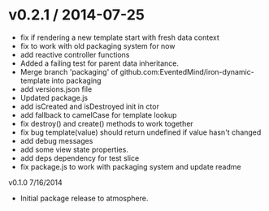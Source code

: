 
v0.2.1 / 2014-07-25
==================
  * fix if rendering a new template start with fresh data context
  * fix to work with old packaging system for now
  * add reactive controller functions
  * Added a failing test for parent data inheritance.
  * Merge branch 'packaging' of github.com:EventedMind/iron-dynamic-template into packaging
  * add versions.json file
  * Updated package.js
  * add isCreated and isDestroyed init in ctor
  * add fallback to camelCase for template lookup
  * fix destroy() and create() methods to work together
  * fix bug template(value) should return undefined if value hasn't changed
  * add debug messages
  * add some view state properties.
  * add deps dependency for test slice
  * fix package.js to work with packaging system and update readme

v0.1.0 7/16/2014

  * Initial package release to atmosphere.
